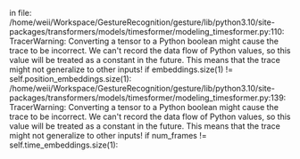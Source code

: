 in file:
    /home/weii/Workspace/GestureRecognition/gesture/lib/python3.10/site-packages/transformers/models/timesformer/modeling_timesformer.py:110: TracerWarning: Converting a tensor to a Python boolean might cause the trace to be incorrect. We can't record the data flow of Python values, so this value will be treated as a constant in the future. This means that the trace might not generalize to other inputs!
  if embeddings.size(1) != self.position_embeddings.size(1):
/home/weii/Workspace/GestureRecognition/gesture/lib/python3.10/site-packages/transformers/models/timesformer/modeling_timesformer.py:139: TracerWarning: Converting a tensor to a Python boolean might cause the trace to be incorrect. We can't record the data flow of Python values, so this value will be treated as a constant in the future. This means that the trace might not generalize to other inputs!
  if num_frames != self.time_embeddings.size(1):
